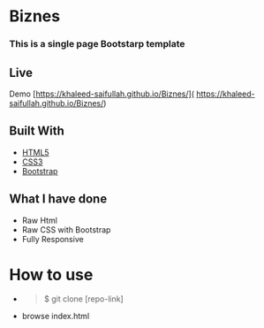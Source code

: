 
# Biznes

### This is a single page Bootstarp template


## Live
Demo [https://khaleed-saifullah.github.io/Biznes/]( https://khaleed-saifullah.github.io/Biznes/)


## Built With

* [HTML5](https://developer.mozilla.org/en-US/docs/Web/Guide/HTML/HTML5)
* [CSS3](https://developer.mozilla.org/en-US/docs/Web/CSS/CSS3)
* [Bootstrap](https://getbootstrap.com/docs/4.2/getting-started/introduction/)

## What I have done

* Raw Html
* Raw CSS with Bootstrap
* Fully Responsive

# How to use
* >$ git clone [repo-link]
* browse index.html




